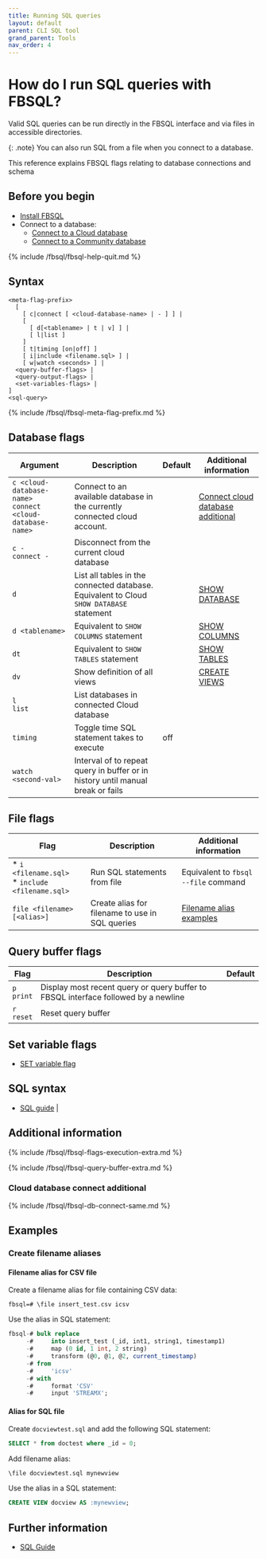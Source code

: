 ```yaml
---
title: Running SQL queries
layout: default
parent: CLI SQL tool
grand_parent: Tools
nav_order: 4
---
```


# How do I run SQL queries with FBSQL?

Valid SQL queries can be run directly in the FBSQL interface and via files in accessible directories.

{: .note}
You can also run SQL from a file when you connect to a database.

This reference explains FBSQL flags relating to database connections and schema

## Before you begin

* [Install FBSQL](/docs/tools/fbsql/fbsql-install)
* Connect to a database:
  * [Connect to a Cloud database](/docs/tools/fbsql/fbsql-connect-cloud-db)
  * [Connect to a Community database](/docs/tools/fbsql/fbsql-connect-community-db)

{% include /fbsql/fbsql-help-quit.md %}

## Syntax

```
<meta-flag-prefix>
  [
    [ c|connect [ <cloud-database-name> | - ] ] |
    [
      [ d[<tablename> | t | v] ] |
      [ l|list ]
    ]
    [ t|timing [on|off] ]
    [ i|include <filename.sql> ] |
    [ w|watch <seconds> ] |
  <query-buffer-flags> |
  <query-output-flags> |
  <set-variables-flags> |
]
<sql-query>

```

{% include /fbsql/fbsql-meta-flag-prefix.md %}

## Database flags

| Argument | Description | Default | Additional information |
|---|---|---|---|
| `c <cloud-database-name>`<br/>`connect <cloud-database-name>` | Connect to an available database in the currently connected cloud account. |  | [Connect cloud database additional](#connect-cloud-database-additional) |
| `c -` <br/> `connect -` | Disconnect from the current cloud database |  |  |
| `d` | List all tables in the connected database. Equivalent to Cloud `SHOW DATABASE` statement |  | [SHOW DATABASE](/docs/sql-guide/statements/statement-database-show) |
| `d <tablename>` | Equivalent to `SHOW COLUMNS` statement |  | [SHOW COLUMNS](/docs/sql-guide/statements/statement-columns-show) |
| `dt` | Equivalent to `SHOW TABLES` statement |  | [SHOW TABLES](/docs/sql-guide/statements/statement-table-show) |
| `dv` | Show definition of all views |  | [CREATE VIEWS](/docs/sql-guide/statements/statement-view-create) |
| `l`<br/>`list` | List databases in connected Cloud database |  |  |
| `timing` | Toggle time SQL statement takes to execute | off |  |
| `watch <second-val>` | Interval of <second-val> to repeat query in buffer or in history until manual break or fails |  |

## File flags

| Flag | Description | Additional information |
|---|---|---|
| * `i <filename.sql>`<br/>* `include <filename.sql>` | Run SQL statements from file | Equivalent to `fbsql --file` command |
| `file <filename> [<alias>]` | Create alias for filename to use in SQL queries | [Filename alias examples](#create-filename-aliases) |

## Query buffer flags

| Flag | Description | Default |
|---|---|---|
| `p`<br/>`print` | Display most recent query or query buffer to FBSQL interface followed by a newline |  |
| `r`<br/>`reset` | Reset query buffer |

## Set variable flags

* [SET variable flag](/docs/tools/fbsql/fbsql-config-set-variable)

## SQL syntax

* [SQL guide](/docs/sql-guide/sql-guide-home) |

## Additional information

{% include /fbsql/fbsql-flags-execution-extra.md %}

{% include /fbsql/fbsql-query-buffer-extra.md %}

### Cloud database connect additional

{% include /fbsql/fbsql-db-connect-same.md %}

## Examples

### Create filename aliases

#### Filename alias for CSV file

Create a filename alias for file containing CSV data:

```
fbsql=# \file insert_test.csv icsv
```

Use the alias in SQL statement:

```sql
fbsql-# bulk replace
     -#     into insert_test (_id, int1, string1, timestamp1)
     -#     map (0 id, 1 int, 2 string)
     -#     transform (@0, @1, @2, current_timestamp)
     -# from
     -#     'icsv'
     -# with
     -#     format 'CSV'
     -#     input 'STREAMX';
```

#### Alias for SQL file

Create `docviewtest.sql` and add the following SQL statement:

```sql
SELECT * from doctest where _id = 0;
```

Add filename alias:

```
\file docviewtest.sql mynewview
```

Use the alias in a SQL statement:

```sql
CREATE VIEW docview AS :mynewview;
```

## Further information

* [SQL Guide](/docs/sql-guide/sql-guide-home)
